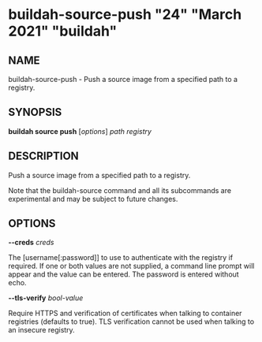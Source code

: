 # buildah-source-push "24" "March 2021" "buildah"

## NAME
buildah\-source\-push - Push a source image from a specified path to a registry.

## SYNOPSIS
**buildah source push** [*options*] *path* *registry*

## DESCRIPTION
Push a source image from a specified path to a registry.

Note that the buildah-source command and all its subcommands are experimental
and may be subject to future changes.

## OPTIONS

**--creds** *creds*

The [username[:password]] to use to authenticate with the registry if required.
If one or both values are not supplied, a command line prompt will appear and the
value can be entered.  The password is entered without echo.

**--tls-verify** *bool-value*

Require HTTPS and verification of certificates when talking to container
registries (defaults to true).  TLS verification cannot be used when talking to
an insecure registry.
